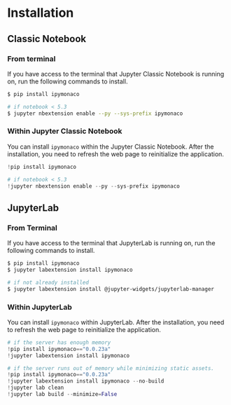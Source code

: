 # Installation

## Classic Notebook

### From terminal
If you have access to the terminal that Jupyter Classic Notebook is running on, run the following commands to install.

```bash
$ pip install ipymonaco

# if notebook < 5.3
$ jupyter nbextension enable --py --sys-prefix ipymonaco
```

### Within Jupyter Classic Notebook
You can install `ipymonaco` within the Jupyter Classic Notebook. After the installation, you need to refresh the web page to reinitialize the application.

```python
!pip install ipymonaco

# if notebook < 5.3
!jupyter nbextension enable --py --sys-prefix ipymonaco
```

## JupyterLab

### From Terminal
If you have access to the terminal that JupyterLab is running on, run the following commands to install.

```bash
$ pip install ipymonaco
$ jupyter labextension install ipymonaco

# if not already installed
$ jupyter labextension install @jupyter-widgets/jupyterlab-manager
```

### Within JupyterLab
You can install `ipymonaco` within JupyterLab. After the installation, you need to refresh the web page to reinitialize the application.

```python
# if the server has enough memory
!pip install ipymonaco=="0.0.23a"
!jupyter labextension install ipymonaco

# if the server runs out of memory while minimizing static assets.
!pip install ipymonaco=="0.0.23a"
!jupyter labextension install ipymonaco --no-build
!jupyter lab clean
!jupyter lab build --minimize=False
```

